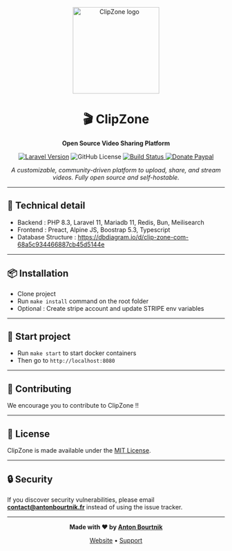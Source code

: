 <div align="center">

<img src="https://www.clip-zone.com/images/logo.png" alt="ClipZone logo" height="200">

# 🎬 ClipZone

**Open Source Video Sharing Platform**

[![Laravel Version](https://img.shields.io/badge/Laravel-11.0+-FF2D20?style=flat&logo=laravel)](https://laravel.com)
![GitHub License](https://img.shields.io/github/license/abourtnik/clip-zone)
<a href="https://github.com/abourtnik/clip-zone/actions">
<img src="https://github.com/abourtnik/clip-zone/actions/workflows/CI-CD.yml/badge.svg" alt="Build Status">
</a>
<a href="https://www.paypal.com/donate/?hosted_button_id=P4KH8VMKM6XMJ">
<img src="https://img.shields.io/badge/Donate-blue?logo=paypal" alt="Donate Paypal">
</a>

*A customizable, community-driven platform to upload, share, and stream videos. Fully open source and self-hostable.*

</div>

---

## 🔧 Technical detail

- Backend : PHP 8.3, Laravel 11, Mariadb 11, Redis, Bun, Meilisearch
- Frontend : Preact, Alpine JS, Boostrap 5.3, Typescript
- Database Structure : https://dbdiagram.io/d/clip-zone-com-68a5c934466887cb45d5144e

---

## 📦 Installation

- Clone project
- Run `make install` command on the root folder
- Optional : Create stripe account and update STRIPE env variables

---

## 🚀 Start project
- Run `make start` to start docker containers
- Then go to `http://localhost:8080`

---

## 🤝 Contributing

We encourage you to contribute to ClipZone !!

---

## 📜 License
ClipZone is made available under the [MIT License](http://www.opensource.org/licenses/mit-license.php).

---

## 🔒 Security

If you discover security vulnerabilities, please email **contact@antonbourtnik.fr** instead of using the issue tracker.

---

<div align="center">

**Made with ❤️ by [Anton Bourtnik](https://github.com/abourtnik)**

[Website](https://www.antonbourtnik.fr) • [Support](mailto:contact@antonbourtnik.fr)
</div>
